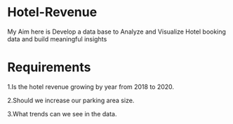 # Hotel-Revenue
My Aim here is Develop a data base to Analyze and Visualize Hotel booking data and build meaningful insights

# Requirements
1.Is the hotel revenue growing by year from 2018 to 2020.

2.Should we increase our parking area size.

3.What trends can we see in the data.




